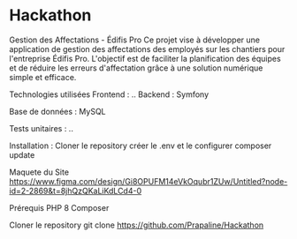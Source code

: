# Hackathon
Gestion des Affectations - Édifis Pro
Ce projet vise à développer une application de gestion des affectations des employés sur les chantiers pour l'entreprise Édifis Pro. L'objectif est de faciliter la planification des équipes et de réduire les erreurs d'affectation grâce à une solution numérique simple et efficace.

Technologies utilisées
Frontend : ..
Backend : Symfony

Base de données : MySQL

Tests unitaires : ..

Installation :
Cloner le repository
créer le .env et le configurer
composer update

Maquete du Site
https://www.figma.com/design/Gi8OPUFM14eVkOqubr1ZUw/Untitled?node-id=2-2869&t=8jhQzQKaLiKdLCd4-0

Prérequis
PHP 8
Composer

Cloner le repository
git clone https://github.com/Prapaline/Hackathon
